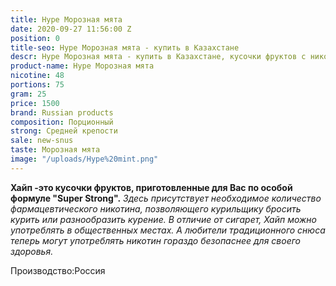 ```yaml
---
title: Hype Морозная мята
date: 2020-09-27 11:56:00 Z
position: 0
title-seo: Hype Морозная мята - купить в Казахстане
descr: Hype Морозная мята - купить в Казахстане, кусочки фруктов с никотином
product-name: Hype Морозная мята
nicotine: 48
portions: 75
gram: 25
price: 1500
brand: Russian products
composition: Порционный
strong: Средней крепости
sale: new-snus
taste: Морозная мята
image: "/uploads/Hype%20mint.png"
---
```


**Хайп -это кусочки фруктов, приготовленные для Вас по особой формуле "Super Strong".** 
*Здесь присутствует необходимое количество фармацевтического никотина, позволяющего курильщику бросить курить или разнообразить курение. 
В отличие от сигарет, Хайп можно употреблять в общественных местах. А любители традиционного снюса теперь могут употреблять никотин гораздо безопаснее для своего здоровья.*

Производство:Россия